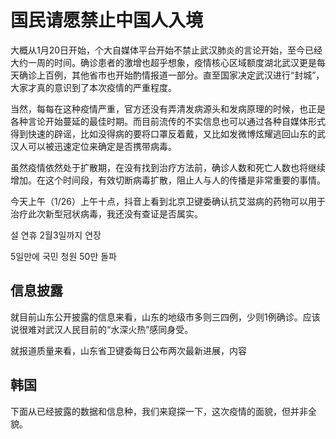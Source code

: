 
# 国民请愿禁止中国人入境

大概从1月20日开始，个大自媒体平台开始不禁止武汉肺炎的言论开始，至今已经大约一周的时间。确诊患者的激增也超乎想象，疫情核心区域额度湖北武汉更是每天确诊上百例，其他省市也开始酌情报道一部分。直至国家决定武汉进行“封城”，大家才真的意识到了本次疫情的严重程度。

当然，每每在这种疫情严重，官方还没有弄清发病源头和发病原理的时候，也正是各种言论开始蔓延的最佳时期。而目前流传的不实信息也可以通过各种自媒体形式得到快速的辟谣，比如没得病的要将口罩反着戴，又比如发微博炫耀逃回山东的武汉人可以被迅速定位来确定是否携带病毒。

虽然疫情依然处于扩散期，在没有找到治疗方法前，确诊人数和死亡人数也将继续增加。在这个时间段，有效切断病毒扩散，阻止人与人的传播是非常重要的事情。

今天上午（1/26）上午十点，抖音上看到北京卫键委确认抗艾滋病的药物可以用于治疗此次新型冠状病毒，我还没有查证是否属实。

설 연휴 2월3일까지 연장

5일만에 국민 청원 50만 돌파 

## 信息披露

就目前山东公开披露的信息来看，山东的地级市多则三四例，少则1例确诊。应该说很难对武汉人民目前的“水深火热”感同身受。

就报道质量来看，山东省卫键委每日公布两次最新进展，内容


## 韩国
下面从已经披露的数据和信息种，我们来窥探一下，这次疫情的面貌，但并非全貌。


